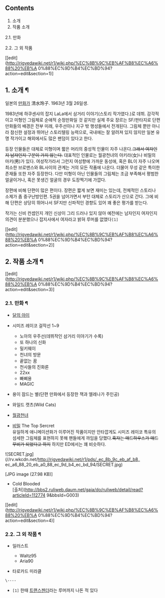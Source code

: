 ## Contents

    

1. 소개 
2. 작품 소개 
    

2.1. 만화

2.2. 그 외 작품

[[edit](http://rigvedawiki.net/r1/wiki.php/%EC%8B%9C%EB%AF%B8%EC%A6%88%20%EB%A
0%88%EC%9D%B4%EC%BD%94?action=edit&section=1)]

## 1. 소개 ¶

일본의 [만화가](%EB%A7%8C%ED%99%94%EA%B0%80.md) 清水玲子. 1963년 3월 26일생.

  

1983년에 하쿠센샤의 잡지 LaLa에서 삼거리 이야기(스토리 작가였다.)로 데뷔. 감각적이고 미형인 그림체로 순애적 순정만화일 것 같지만
실제 주요 장르는 SF/판타지로 단편 만화들의 배경은 전부 미래, 우주선이나 지구 밖 행성들에서 전개된다. 그림체 뿐만 아니라 참신한 설정과
뛰어난 스토리텔링 능력으로, 국내에는 잘 알려져 있지 않지만 일본 유명 작가이고 해외에서도 많은 팬덤이 있다고 한다.

  

등장 인물들은 대체로 미형이며 짧은 머리의 중성적 인물이 자주 나온다.<del>그래서 여자인지 남자인지 구분이 가지 않는다.</del>
대표적인 인물로는 월광천녀의 아키라(女)나 비밀의 마키(男)가 있다. 여성작가라서 그런지 여성향에 가까운 동성애, 혹은 BL이 자주 나오며
최소한 브로맨스와 BL사이의 관계는 거의 모든 작품에 나온다. 더물어 무성 같은 특이한 존재들 또한 자주 등장한다. 다만 미형이 아닌
인물들의 그림체는 조금 부족해서 평범한 얼굴이거나, 혹은 못생긴 얼굴의 경우 도장찍기에 가깝다.

  

장편에 비해 단편이 많은 편이다. 장편은 짧게 보면 재미는 있는데, 전체적인 스토리나 소제가 좀 중구난방인편. 5권을 넘어가면서 부턴 대체로
스토리가 산으로 간다. 그에 비해 단편은 상당히 뛰어나서 SF지만 신파적인 경향도 있어 꽤 좋은 평가를 받는다.

  

작가는 신비 컨셉인지 개인 신상이 그리 드러나 있지 않아 예전에는 남자인지 여자인지 의견이 분분했으나 잡지사에서 여자라고 밝혀 루머를
없앴다`[1]`

  

[[edit](http://rigvedawiki.net/r1/wiki.php/%EC%8B%9C%EB%AF%B8%EC%A6%88%20%EB%A
0%88%EC%9D%B4%EC%BD%94?action=edit&section=2)]

## 2. 작품 소개 ¶

  

[[edit](http://rigvedawiki.net/r1/wiki.php/%EC%8B%9C%EB%AF%B8%EC%A6%88%20%EB%A
0%88%EC%9D%B4%EC%BD%94?action=edit&section=3)]

### 2.1. 만화 ¶

  

  * [달의 아이](%EB%8B%AC%EC%9D%98%20%EC%95%84%EC%9D%B4.md)
  * 시미즈 레이코 걸작선 1~9  

    * 노아의 우주선(데뷔작인 삼거리 이야기가 수록)
    * 또 하나의 신화
    * 밀키웨이
    * 천녀의 방문
    * 끝없는 꿈
    * 천사들의 진화론
    * 22xx
    * 빠삐용
    * MAGIC
  * 용이 잠드는 별(단편 만화에서 등장한 잭과 엘레나가 주인공)
  * 와일드 캣츠(Wild Cats)
  * [월광천녀](%EC%9B%94%EA%B4%91%EC%B2%9C%EB%85%80.md)
  * [비밀](%EB%B9%84%EB%B0%80.md) The Top Sercret  
유일하게 애니메이션화가 이루어진 작품이지만 안타깝게도 시미즈 레이코 특유의 섬세한 그림체를 표현하지 못해 팬들에게 까임을
당했다.<del>혹자는 매드하우스가 매드무비가 되었다고 하지</del> 하지만 ED에서는 꽤 비슷하다.

![SECRET.jpg](//rv.wkcdn.net/http://rigvedawiki.net/r1/pds/_ec_8b_9c_eb_af_b8_
ec_a6_88_20_eb_a0_88_ec_9d_b4_ec_bd_94/SECRET.jpg)

[JPG image (27.98 KB)]

  

  * Cold Blooded  
[출처](http://bbs2.ruliweb.daum.net/gaia/do/ruliweb/detail/read?articleId=112774
9&bbsId=G003)  

[[edit](http://rigvedawiki.net/r1/wiki.php/%EC%8B%9C%EB%AF%B8%EC%A6%88%20%EB%A
0%88%EC%9D%B4%EC%BD%94?action=edit&section=4)]

### 2.2. 그 외 작품 ¶

  * 일러스트  

    * Waltz95
    * Aria90
  * 타로카드 미라클

`\----`

  * `[1]` 한때 [트랜스젠더](%ED%8A%B8%EB%9E%9C%EC%8A%A4%EC%A0%A0%EB%8D%94.md)라는 루머까지 나돈 적 있다

